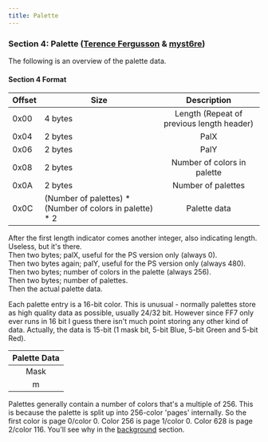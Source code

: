 ```yaml
---
title: Palette
---
```


### Section 4: Palette ([Terence Fergusson](User:Terence_Fergusson "wikilink") & [myst6re](User:Myst6re "wikilink"))

The following is an overview of the palette data.

#### Section 4 Format

| Offset | Size                                                       |                Description                |
|--------|------------------------------------------------------------|:-----------------------------------------:|
| 0x00   | 4 bytes                                                    | Length (Repeat of previous length header) |
| 0x04   | 2 bytes                                                    |                   PalX                    |
| 0x06   | 2 bytes                                                    |                   PalY                    |
| 0x08   | 2 bytes                                                    |        Number of colors in palette        |
| 0x0A   | 2 bytes                                                    |            Number of palettes             |
| 0x0C   | (Number of palettes) \* (Number of colors in palette) \* 2 |               Palette data                |

After the first length indicator comes another integer, also indicating length. Useless, but it's there.  
Then two bytes; palX, useful for the PS version only (always 0).  
Then two bytes again; palY, useful for the PS version only (always 480).  
Then two bytes; number of colors in the palette (always 256).  
Then two bytes; number of palettes.  
Then the actual palette data.

Each palette entry is a 16-bit color. This is unusual - normally palettes store as high quality data as possible, usually 24/32 bit. However since FF7 only ever runs in 16 bit I guess there isn't much point storing any other kind of data. Actually, the data is 15-bit (1 mask bit, 5-bit Blue, 5-bit Green and 5-bit Red).

| Palette Data |
|:------------:|
|     Mask     |
|      m       |

Palettes generally contain a number of colors that's a multiple of 256. This is because the palette is split up into 256-color 'pages' internally. So the first color is page 0/color 0. Color 256 is page 1/color 0. Color 628 is page 2/color 116. You'll see why in the [background](Background.md) section.

